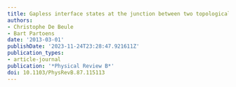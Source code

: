 ```yaml
---
title: Gapless interface states at the junction between two topological insulators
authors:
- Christophe De Beule
- Bart Partoens
date: '2013-03-01'
publishDate: '2023-11-24T23:28:47.921611Z'
publication_types:
- article-journal
publication: '*Physical Review B*'
doi: 10.1103/PhysRevB.87.115113
---
```

